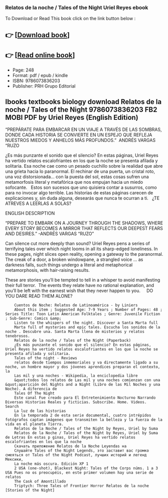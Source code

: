 ### Relatos de la noche / Tales of the Night Uriel Reyes ebook

To Download or Read This book click on the link button below :

## 👉  [**[Download book](http://ebooksharez.info/download.php?group=book&from=github.com&id=693697&lnk=1065 "Download book")**]

## 👉  [**[Read online book](http://ebooksharez.info/download.php?group=book&from=github.com&id=693697&lnk=1065 "Read online book")**]


* Page: 248
* Format: pdf / epub / kindle
* ISBN: 9786073836203
* Publisher: PRH Grupo Editorial



## Ibooks textbooks biology download Relatos de la noche / Tales of the Night 9786073836203 FB2 MOBI PDF by Uriel Reyes (English Edition)



“PREPÁRATE PARA EMBARCAR EN UN VIAJE A TRAVÉS DE LAS SOMBRAS, DONDE CADA HISTORIA SE CONVIERTE EN UN ESPEJO QUE REFLEJA NUESTROS MIEDOS Y ANHELOS MÁS PROFUNDOS.”  ANDRÉS VARGAS “RUZO
 
 ¿Es más punzante el sonido que el silencio? En estas páginas, Uriel Reyes ha vertido relatos escalofriantes en los que la noche se presenta afilada y solitaria. Esa noche cae como un pesado cuchillo sobre la realidad que abre una grieta hacia lo paranormal. El rechinar de una puerta, un cristal roto, una voz distorsionada… con la puesta del sol, estas cosas sufren una metamorfosis literal y metafórica que nos empujan hacia un miedo sofocante.
  
 Estos son sucesos que uno quisiera contar a susurros, como para no invocar algo terrible. Las historias de estas páginas carecen de explicaciones y, sin duda alguna, desearás que nunca te ocurran a ti.
  
 ¿TE ATREVES A LEERLAS A SOLAS?
 
 ENGLISH DESCRIPTION
 
 “PREPARE TO EMBARK ON A JOURNEY THROUGH THE SHADOWS, WHERE EVERY STORY BECOMES A MIRROR THAT REFLECTS OUR DEEPEST FEARS AND DESIRES.” -ANDRÉS VARGAS “RUZO”
 
 Can silence cut more deeply than sound? Uriel Reyes pens a series of terrifying tales over which night looms in all its sharp-edged loneliness. In these pages, night slices open reality, opening a gateway to the paranormal. The creak of a door, a broken windowpane, a strangled voice … as darkness falls, such things undergo a literal and metaphorical metamorphosis, with hair-raising results.
 
 These are stories you’ll be tempted to tell in a whisper to avoid manifesting their full terror.  The events they relate have no rational explanation, and you’ll be left with the earnest wish that they never happen to you.  
  
 DO YOU DARE READ THEM ALONE?


        Cuentos de Noche: Relatos de Latinoamérica - by Liniers
        About this item ; Suggested Age: 7-9 Years ; Number of Pages: 48 ; Series Title: Toon Latin American Folktales ; Genre: Juvenile Fiction ; Sub-Genre: Comics &amp; 
        Listen to the whispers of the night. Discover a Santa Marta full
        Marta full of mysteries and epic tales. Escucha los sonidos de la noche . Descubre una. Santa Marta llena de misterios y relatos tenebrosos.
        Relatos de la noche / Tales of the Night (Paperback)
        ¿Es más punzante el sonido que el silencio? En estas páginas, Uriel Reyes ha vertido relatos escalofriantes en los que la noche se presenta afilada y solitaria.
        Tales of the night - Reviews
        relatos desde tiempos inmemoriales y va directamente ligado a su noche, un hombre mayor y dos jóvenes aprendices preparan el contexto, la 
        Las mil y una noches - Wikipedia, la enciclopedia libre
        &quot;todos los relatos de Las mil y una noches comienzan con una &quot;aparición del Nights and a Night (Libro de las Mil Noches y una Noche). A diferencia de 
        Tales Of The Night
        Este canal Fue creado para El Entretenimiento Nocturno Narrando Diversas Historias Reales y ficticias. Subscribe. Home. Videos. Search 
        La luz de las historias
        En la temporada 2 de esta serie documental, cuatro intrépidos fotógrafos captan imágenes que transmiten la belleza y la fuerza de la vida en el planeta Tierra.
        Relatos de la Noche / Tales of the Night by Reyes, Uriel by Suma
        Relatos de la Noche / Tales of the Night by Reyes, Uriel by Suma de Letras En estas p ginas, Uriel Reyes ha vertido relatos escalofriantes en los que la noche 
        Скачать приложение Relatos de la Noche Leyendas на
        Слушайте Tales of the Night Legends, это заставит вас громко смеяться от Tales of the Night Podcast, лучших историй и легенд Мексики, 
        La noche más oscura. Edición XP 1
        2 USA (one-shot), Blackest Night: Tales of the Corps núms. 1 a 3 USA Pues no os preocupéis, en este primer volumen hay una serie de relatos 
        The Cask of Amontillado
        Triptych: Three Tales of Frontier Horror Relatos de la noche [Stories of the Night] 
    




